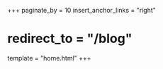 +++
paginate_by = 10
insert_anchor_links = "right"
# redirect_to = "/blog"
template = "home.html"
+++
